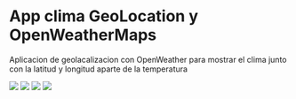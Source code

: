 # App clima GeoLocation y OpenWeatherMaps

Aplicacion de geolacalizacion con OpenWeather para mostrar el clima junto con la latitud y longitud aparte de la temperatura

![]('https://github.com/ZayBit/App-clima-GeoLocation-y-OpenWeatherMaps/blob/master/screenshots/1.JPG')
![]('https://github.com/ZayBit/App-clima-GeoLocation-y-OpenWeatherMaps/blob/master/screenshots/2.JPG')
![]('https://github.com/ZayBit/App-clima-GeoLocation-y-OpenWeatherMaps/blob/master/screenshots/3.JPG')
![]('https://github.com/ZayBit/App-clima-GeoLocation-y-OpenWeatherMaps/blob/master/screenshots/4.JPG')
